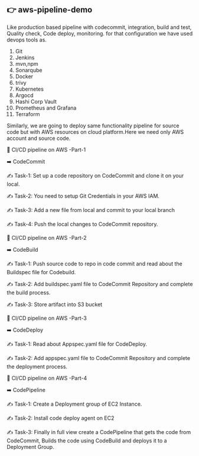 ## 👉 aws-pipeline-demo

Like production based pipeline with codecommit, integration, build and test, Quality check, Code deploy, monitoring.
for that configuration we have used devops tools as.
1. Git
2. Jenkins
3. mvn,npm
4. Sonarqube
5. Docker
6. trivy
7. Kubernetes
8. Argocd
9. Hashi Corp Vault
10. Prometheus and Grafana
11. Terraform


Similarly, we are going to deploy same functionality pipeline for source code but with AWS resources on cloud platform.Here we need only AWS account and source code.

🎯 CI/CD pipeline on AWS -Part-1

➡️ CodeCommit

 ✍️ Task-1:  Set up a code repository on CodeCommit and clone it on your local.
 
 ✍️ Task-2: You need to setup Git Credentials in your AWS IAM.
 
 ✍️ Task-3: Add a new file from local and commit to your local branch
 
 ✍️ Task-4: Push the local changes to CodeCommit repository.


🎯 CI/CD pipeline on AWS -Part-2

➡️ CodeBuild

✍️ Task-1: Push source code to repo in code commit and read about the Buildspec file for Codebuild.

✍️ Task-2: Add buildspec.yaml file to CodeCommit Repository and complete the build process.

✍️ Task-3: Store artifact into S3 bucket

🎯 CI/CD pipeline on AWS -Part-3

➡️ CodeDeploy

✍️ Task-1: Read about Appspec.yaml file for CodeDeploy.

✍️ Task-2: Add appspec.yaml file to CodeCommit Repository and complete the deployment process.


🎯 CI/CD pipeline on AWS -Part-4

➡️ CodePipeline

✍️ Task-1: Create a Deployment group of EC2 Instance.

✍️ Task-2: Install code deploy agent on EC2

✍️ Task-3: Finally in full view create a CodePipeline that gets the code from CodeCommit, Builds the code using CodeBuild and deploys it to a Deployment Group.
